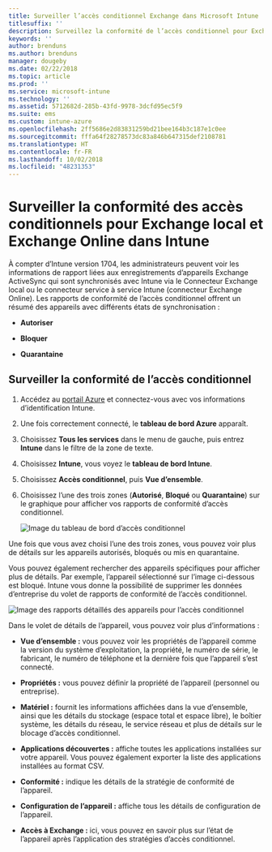 ```yaml
---
title: Surveiller l’accès conditionnel Exchange dans Microsoft Intune
titlesuffix: ''
description: Surveillez la conformité de l’accès conditionnel pour Exchange local et Exchange Online par le biais du portail Intune Azure.
keywords: ''
author: brenduns
ms.author: brenduns
manager: dougeby
ms.date: 02/22/2018
ms.topic: article
ms.prod: ''
ms.service: microsoft-intune
ms.technology: ''
ms.assetid: 5712682d-285b-43fd-9978-3dcfd95ec5f9
ms.suite: ems
ms.custom: intune-azure
ms.openlocfilehash: 2ff5686e2d83831259bd21bee164b3c187e1c0ee
ms.sourcegitcommit: fffa64f28278573dc83a846b647315def2108781
ms.translationtype: HT
ms.contentlocale: fr-FR
ms.lasthandoff: 10/02/2018
ms.locfileid: "48231353"
---
```

# <a name="monitor-conditional-access-compliance-for-on-premises-exchange-and-exchange-online-in-intune"></a>Surveiller la conformité des accès conditionnels pour Exchange local et Exchange Online dans Intune

À compter d’Intune version 1704, les administrateurs peuvent voir les informations de rapport liées aux enregistrements d’appareils Exchange ActiveSync qui sont synchronisés avec Intune via le Connecteur Exchange local ou le connecteur service à service Intune (connecteur Exchange Online). Les rapports de conformité de l’accès conditionnel offrent un résumé des appareils avec différents états de synchronisation :

-   **Autoriser**

-   **Bloquer**

-   **Quarantaine**

## <a name="to-monitor-conditional-access-compliance"></a>Surveiller la conformité de l’accès conditionnel

1.  Accédez au [portail Azure](https://portal.azure.com/) et connectez-vous avec vos informations d’identification Intune.

2.  Une fois correctement connecté, le **tableau de bord Azure** apparaît.

3.  Choisissez **Tous les services** dans le menu de gauche, puis entrez **Intune** dans le filtre de la zone de texte.

4.  Choisissez **Intune**, vous voyez le **tableau de bord Intune**.

5.  Choisissez **Accès conditionnel**, puis **Vue d’ensemble**.

6.  Choisissez l’une des trois zones (**Autorisé**, **Bloqué** ou **Quarantaine**) sur le graphique pour afficher vos rapports de conformité d’accès conditionnel.

    ![Image du tableau de bord d’accès conditionnel](./media/CA-reporting-intune-1.png)

Une fois que vous avez choisi l’une des trois zones, vous pouvez voir plus de détails sur les appareils autorisés, bloqués ou mis en quarantaine.

Vous pouvez également rechercher des appareils spécifiques pour afficher plus de détails. Par exemple, l’appareil sélectionné sur l’image ci-dessous est bloqué. Intune vous donne la possibilité de supprimer les données d’entreprise du volet de rapports de conformité de l’accès conditionnel.

![Image des rapports détaillés des appareils pour l’accès conditionnel](./media/CA-reporting-intune-3.png)

Dans le volet de détails de l’appareil, vous pouvez voir plus d’informations :

-   **Vue d’ensemble :** vous pouvez voir les propriétés de l’appareil comme la version du système d’exploitation, la propriété, le numéro de série, le fabricant, le numéro de téléphone et la dernière fois que l’appareil s’est connecté.

-   **Propriétés :** vous pouvez définir la propriété de l’appareil (personnel ou entreprise).

-   **Matériel :** fournit les informations affichées dans la vue d’ensemble, ainsi que les détails du stockage (espace total et espace libre), le boîtier système, les détails du réseau, le service réseau et plus de détails sur le blocage d’accès conditionnel.

-   **Applications découvertes :** affiche toutes les applications installées sur votre appareil. Vous pouvez également exporter la liste des applications installées au format CSV.

-   **Conformité :** indique les détails de la stratégie de conformité de l’appareil.

-   **Configuration de l’appareil :** affiche tous les détails de configuration de l’appareil.

-   **Accès à Exchange :** ici, vous pouvez en savoir plus sur l’état de l’appareil après l’application des stratégies d’accès conditionnel.
